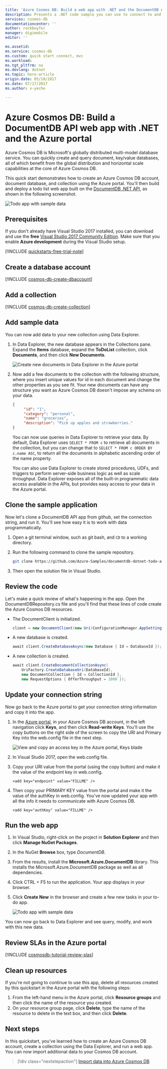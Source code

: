 ```yaml
---
title: 'Azure Cosmos DB: Build a web app with .NET and the DocumentDB API | Azure'
description: Presents a .NET code sample you can use to connect to and query the Azure Cosmos DB DocumentDB API
services: cosmos-db
documentationcenter: ''
author: rockboyfor
manager: digimobile
editor: ''

ms.assetid: 
ms.service: cosmos-db
ms.custom: quick start connect, mvc
ms.workload: 
ms.tgt_pltfrm: na
ms.devlang: dotnet
ms.topic: hero-article
origin.date: 05/10/2017
ms.date: 07/17/2017
ms.author: v-yeche

---
```

# Azure Cosmos DB: Build a DocumentDB API web app with .NET and the Azure portal

Azure Cosmos DB is Microsoft's globally distributed multi-model database service. You can quickly create and query document, key/value databases, all of which benefit from the global distribution and horizontal scale capabilities at the core of Azure Cosmos DB. 

This quick start demonstrates how to create an Azure Cosmos DB account, document database, and collection using the Azure portal. You'll then build and deploy a todo list web app built on the [DocumentDB .NET API](documentdb-sdk-dotnet.md), as shown in the following screenshot. 

![Todo app with sample data](./media/create-documentdb-dotnet/azure-comosdb-todo-app-list.png)

## Prerequisites

If you don't already have Visual Studio 2017 installed, you can download and use the **free** [Visual Studio 2017 Community Edition](https://www.visualstudio.com/downloads/). Make sure that you enable **Azure development** during the Visual Studio setup.

[!INCLUDE [quickstarts-free-trial-note](../../includes/quickstarts-free-trial-note.md)]

<a id="create-account"></a>
## Create a database account

[!INCLUDE [cosmos-db-create-dbaccount](../../includes/cosmos-db-create-dbaccount.md)]

<a id="create-collection"></a>
## Add a collection

[!INCLUDE [cosmos-db-create-collection](../../includes/cosmos-db-create-collection.md)]

<a id="add-sample-data"></a>
## Add sample data

You can now add data to your new collection using Data Explorer.

1. In Data Explorer, the new database appears in the Collections pane. Expand the **Items** database, expand the **ToDoList** collection, click **Documents**, and then click **New Documents**. 

    ![Create new documents in Data Explorer in the Azure portal](./media/create-documentdb-dotnet/azure-cosmosdb-data-explorer-new-document.png)

2. Now add a few documents to the collection with the following structure, where you insert unique values for id in each document and change the other properties as you see fit. Your new documents can have any structure you want as Azure Cosmos DB doesn't impose any schema on your data.

    ```json
    {
         "id": "1",
         "category": "personal",
         "name": "groceries",
         "description": "Pick up apples and strawberries."
    }
    ```

     You can now use queries in Data Explorer to retrieve your data. By default, Data Explorer uses `SELECT * FROM c` to retrieve all documents in the collection, but you can change that to `SELECT * FROM c ORDER BY c.name ASC`, to return all the documents in alphabetic ascending order of the name property. 

     You can also use Data Explorer to create stored procedures, UDFs, and triggers to perform server-side business logic as well as scale throughput. Data Explorer exposes all of the built-in programmatic data access available in the APIs, but provides easy access to your data in the Azure portal.

## Clone the sample application

Now let's clone a DocumentDB API app from github, set the connection string, and run it. You'll see how easy it is to work with data programmatically. 

1. Open a git terminal window, such as git bash, and `CD` to a working directory.  

2. Run the following command to clone the sample repository. 

    ```bash
    git clone https://github.com/Azure-Samples/documentdb-dotnet-todo-app.git
    ```

3. Then open the solution file in Visual Studio. 

## Review the code

Let's make a quick review of what's happening in the app. Open the DocumentDBRepository.cs file and you'll find that these lines of code create the Azure Cosmos DB resources. 

* The DocumentClient is initialized.

    ```csharp
    client = new DocumentClient(new Uri(ConfigurationManager.AppSettings["endpoint"]), ConfigurationManager.AppSettings["authKey"]);`
    ```

* A new database is created.

    ```csharp
    await client.CreateDatabaseAsync(new Database { Id = DatabaseId });
    ```

* A new collection is created.

    ```csharp
    await client.CreateDocumentCollectionAsync(
        UriFactory.CreateDatabaseUri(DatabaseId),
        new DocumentCollection { Id = CollectionId },
        new RequestOptions { OfferThroughput = 1000 });
    ```

## Update your connection string

Now go back to the Azure portal to get your connection string information and copy it into the app.

1. In the [Azure portal](http://portal.azure.cn/), in your Azure Cosmos DB account, in the left navigation click **Keys**, and then click **Read-write Keys**. You'll use the copy buttons on the right side of the screen to copy the URI and Primary Key into the web.config file in the next step.

    ![View and copy an access key in the Azure portal, Keys blade](./media/create-documentdb-dotnet/keys.png)

2. In Visual Studio 2017, open the web.config file. 

3. Copy your URI value from the portal (using the copy button) and make it the value of the endpoint key in web.config. 

    `<add key="endpoint" value="FILLME" />`

4. Then copy your PRIMARY KEY value from the portal and make it the value of the authKey in web.config. You've now updated your app with all the info it needs to communicate with Azure Cosmos DB. 

    `<add key="authKey" value="FILLME" />`

## Run the web app
1. In Visual Studio, right-click on the project in **Solution Explorer** and then click **Manage NuGet Packages**. 

2. In the NuGet **Browse** box, type *DocumentDB*.

3. From the results, install the **Microsoft.Azure.DocumentDB** library. This installs the Microsoft.Azure.DocumentDB package as well as all dependencies.

4. Click CTRL + F5 to run the application. Your app displays in your browser. 

5. Click **Create New** in the browser and create a few new tasks in your to-do app.

   ![Todo app with sample data](./media/create-documentdb-dotnet/azure-comosdb-todo-app-list.png)

You can now go back to Data Explorer and see query, modify, and work with this new data. 

## Review SLAs in the Azure portal

[!INCLUDE [cosmosdb-tutorial-review-slas](../../includes/cosmos-db-tutorial-review-slas.md)]

## Clean up resources

If you're not going to continue to use this app, delete all resources created by this quickstart in the Azure portal with the following steps:

1. From the left-hand menu in the Azure portal, click **Resource groups** and then click the name of the resource you created. 
2. On your resource group page, click **Delete**, type the name of the resource to delete in the text box, and then click **Delete**.

## Next steps

In this quickstart, you've learned how to create an Azure Cosmos DB account, create a collection using the Data Explorer, and run a web app. You can now import additional data to your Cosmos DB account. 

> [!div class="nextstepaction"]
> [Import data into Azure Cosmos DB](import-data.md)